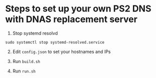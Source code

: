 # Steps to set up your own PS2 DNS with DNAS replacement server
1. Stop systemd resolvd
```
sudo systemctl stop systemd-resolved.service
```

2. Edit `config.json` to set your hostnames and IPs

3. Run `build.sh`

4. Run `run.sh`

